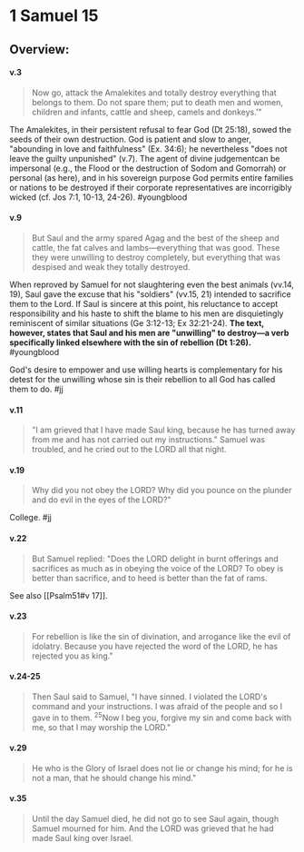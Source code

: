 # 1 Samuel 15

## Overview:


#### v.3
>Now go, attack the Amalekites and totally destroy everything that belongs to them. Do not spare them; put to death men and women, children and infants, cattle and sheep, camels and donkeys.'"

The Amalekites, in their persistent refusal to fear God (Dt 25:18), sowed the seeds of their own destruction. God is patient and slow to anger, "abounding in love and faithfulness" (Ex. 34:6); he nevertheless "does not leave the guilty unpunished" (v.7). The agent of divine judgementcan be impersonal (e.g., the Flood or the destruction of Sodom and Gomorrah) or personal (as here), and in his sovereign purpose God permits entire families or nations to be destroyed if their corporate representatives are incorrigibly wicked (cf. Jos 7:1, 10-13, 24-26).
#youngblood

#### v.9
>But Saul and the army spared Agag and the best of the sheep and cattle, the fat calves and lambs—everything that was good. These they were unwilling to destroy completely, but everything that was despised and weak they totally destroyed.

When reproved by Samuel for not slaughtering even the best animals (vv.14, 19), Saul gave the excuse that his "soldiers" (vv.15, 21) intended to sacrifice them to the Lord. If Saul is sincere at this point, his reluctance to accept responsibility and his haste to shift the blame to his men are disquietingly reminiscent of similar situations (Ge 3:12-13; Ex 32:21-24). **The text, however, states that Saul and his men are "unwilling" to destroy—a verb specifically linked elsewhere with the sin of rebellion (Dt 1:26).**
#youngblood 

God's desire to empower and use willing hearts is complementary for his detest for the unwilling whose sin is their rebellion to all God has called them to do.
#jj 

#### v.11
>"I am grieved that I have made Saul king, because he has turned away from me and has not carried out my instructions." Samuel was troubled, and he cried out to the LORD all that night.

#### v.19
>Why did you not obey the LORD? Why did you pounce on the plunder and do evil in the eyes of the LORD?"

College.
#jj 

#### v.22
>But Samuel replied: "Does the LORD delight in burnt offerings and sacrifices as much as in obeying the voice of the LORD? To obey is better than sacrifice, and to heed is better than the fat of rams.

See also [[Psalm51#v 17]].

#### v.23
>For rebellion is like the sin of divination, and arrogance like the evil of idolatry. Because you have rejected the word of the LORD, he has rejected you as king."

#### v.24-25
>Then Saul said to Samuel, "I have sinned. I violated the LORD's command and your instructions. I was afraid of the people and so I gave in to them. <sup>25</sup>Now I beg you, forgive my sin and come back with me, so that I may worship the LORD."

#### v.29
>He who is the Glory of Israel does not lie or change his mind; for he is not a man, that he should change his mind."

#### v.35
>Until the day Samuel died, he did not go to see Saul again, though Samuel mourned for him. And the LORD was grieved that he had made Saul king over Israel.

